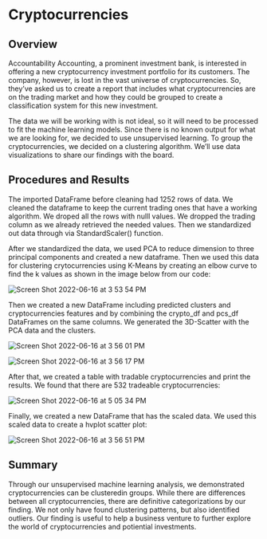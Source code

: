 # Cryptocurrencies
## Overview
Accountability Accounting, a prominent investment bank, is interested in offering a new cryptocurrency investment portfolio for its customers. The company, however, is lost in the vast universe of cryptocurrencies. So, they’ve asked us to create a report that includes what cryptocurrencies are on the trading market and how they could be grouped to create a classification system for this new investment.

The data we will be working with is not ideal, so it will need to be processed to fit the machine learning models. Since there is no known output for what we are looking for, we decided to use unsupervised learning. To group the cryptocurrencies, we decided on a clustering algorithm. We’ll use data visualizations to share our findings with the board.

## Procedures and Results
The imported DataFrame before cleaning had 1252 rows of data.  We cleaned the dataframe to keep the current trading ones that have a working algorithm. We droped all the rows with nulll values. We dropped the trading column as we already retrieved the needed values. Then we standardized out data through via StandardScaler() function.  

After we standardized the data, we used PCA to reduce dimension to three principal components and created a new dataframe.  Then we used this data for clustering crytocurrencies using K-Means by creating an elbow curve to find the k values as shown in the image below from our code:

![Screen Shot 2022-06-16 at 3 53 54 PM](https://user-images.githubusercontent.com/98566486/174162864-ec65e8f1-b73a-42a2-b3db-10d723647def.png)

Then we created a new DataFrame including predicted clusters and cryptocurrencies features and by combining the crypto_df and pcs_df DataFrames on the same columns. We generated the 3D-Scatter with the PCA data and the clusters.

![Screen Shot 2022-06-16 at 3 56 01 PM](https://user-images.githubusercontent.com/98566486/174163170-b5df03af-9590-4cf8-a490-5dbf5fc22fa9.png)

![Screen Shot 2022-06-16 at 3 56 17 PM](https://user-images.githubusercontent.com/98566486/174163298-e1e5505e-6a25-46cf-8d0a-0d9dd2082ba6.png)


After that, we created a table with tradable cryptocurrencies and print the results.  We found that there are 532 tradeable cryptocurrencies:

![Screen Shot 2022-06-16 at 5 05 34 PM](https://user-images.githubusercontent.com/98566486/174163558-485e9a14-c7e6-4ab9-a103-d51ccdab73f9.png)

Finally, we created a new DataFrame that has the scaled data.  We used this scaled data to create a hvplot scatter plot:

![Screen Shot 2022-06-16 at 3 56 51 PM](https://user-images.githubusercontent.com/98566486/174163913-e325816c-3eae-4e54-a948-1f5ba8c35cb9.png)

## Summary

Through our unsupervised machine learning analysis, we demonstrated cryptocurrencies can be clusteredin groups. While there are differences between all cryptocurrencies, there are definitive categorizations by our finding. We not only have found clustering patterns, but also identified outliers. Our finding is useful to help a business venture to further explore the world of cryptocurrencies and potiential investments. 
